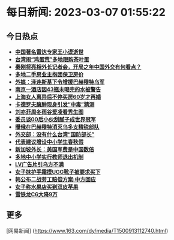 
# 每日新闻: 2023-03-07 01:55:22
## 今日热点

- **[中国著名雷达专家王小谟逝世](https://www.163.com/search?keyword=%E4%B8%AD%E5%9B%BD%E8%91%97%E5%90%8D%E9%9B%B7%E8%BE%BE%E4%B8%93%E5%AE%B6%E7%8E%8B%E5%B0%8F%E8%B0%9F%E9%80%9D%E4%B8%96)**
- **[台湾闹“鸡蛋荒”多地限购茶叶蛋](https://www.163.com/search?keyword=%E5%8F%B0%E6%B9%BE%E9%97%B9%E2%80%9C%E9%B8%A1%E8%9B%8B%E8%8D%92%E2%80%9D%E5%A4%9A%E5%9C%B0%E9%99%90%E8%B4%AD%E8%8C%B6%E5%8F%B6%E8%9B%8B)**
- **[秦刚将亮相外长记者会，开局之年中国外交有何看点？](https://www.163.com/search?keyword=%E7%A7%A6%E5%88%9A%E5%B0%86%E4%BA%AE%E7%9B%B8%E5%A4%96%E9%95%BF%E8%AE%B0%E8%80%85%E4%BC%9A%EF%BC%8C%E5%BC%80%E5%B1%80%E4%B9%8B%E5%B9%B4%E4%B8%AD%E5%9B%BD%E5%A4%96%E4%BA%A4%E6%9C%89%E4%BD%95%E7%9C%8B%E7%82%B9%EF%BC%9F)**
- **[多地二手房业主抱团保卫房价](https://www.163.com/search?keyword=%E5%A4%9A%E5%9C%B0%E4%BA%8C%E6%89%8B%E6%88%BF%E4%B8%9A%E4%B8%BB%E6%8A%B1%E5%9B%A2%E4%BF%9D%E5%8D%AB%E6%88%BF%E4%BB%B7)**
- **[外媒：泽连斯基下令增援巴赫穆特乌军](https://www.163.com/search?keyword=%E5%A4%96%E5%AA%92%EF%BC%9A%E6%B3%BD%E8%BF%9E%E6%96%AF%E5%9F%BA%E4%B8%8B%E4%BB%A4%E5%A2%9E%E6%8F%B4%E5%B7%B4%E8%B5%AB%E7%A9%86%E7%89%B9%E4%B9%8C%E5%86%9B)**
- **[南京一酒店因43瓶未喝完的水被警告](https://www.163.com/search?keyword=%E5%8D%97%E4%BA%AC%E4%B8%80%E9%85%92%E5%BA%97%E5%9B%A043%E7%93%B6%E6%9C%AA%E5%96%9D%E5%AE%8C%E7%9A%84%E6%B0%B4%E8%A2%AB%E8%AD%A6%E5%91%8A)**
- **[上海女人离异后不停买房60岁才再婚](https://www.163.com/search?keyword=%E4%B8%8A%E6%B5%B7%E5%A5%B3%E4%BA%BA%E7%A6%BB%E5%BC%82%E5%90%8E%E4%B8%8D%E5%81%9C%E4%B9%B0%E6%88%BF60%E5%B2%81%E6%89%8D%E5%86%8D%E5%A9%9A)**
- **[卡德罗夫臃肿现身引发“中毒”猜测](https://www.163.com/search?keyword=%E5%8D%A1%E5%BE%B7%E7%BD%97%E5%A4%AB%E8%87%83%E8%82%BF%E7%8E%B0%E8%BA%AB%E5%BC%95%E5%8F%91%E2%80%9C%E4%B8%AD%E6%AF%92%E2%80%9D%E7%8C%9C%E6%B5%8B)**
- **[刘亦菲周冬雨谷爱凌看秀生图](https://www.163.com/search?keyword=%E5%88%98%E4%BA%A6%E8%8F%B2%E5%91%A8%E5%86%AC%E9%9B%A8%E8%B0%B7%E7%88%B1%E5%87%8C%E7%9C%8B%E7%A7%80%E7%94%9F%E5%9B%BE)**
- **[委员谈00后小伙刮腻子成世界冠军](https://www.163.com/search?keyword=%E5%A7%94%E5%91%98%E8%B0%8800%E5%90%8E%E5%B0%8F%E4%BC%99%E5%88%AE%E8%85%BB%E5%AD%90%E6%88%90%E4%B8%96%E7%95%8C%E5%86%A0%E5%86%9B)**
- **[曝俄在巴赫穆特消灭乌多支精锐部队](https://www.163.com/search?keyword=%E6%9B%9D%E4%BF%84%E5%9C%A8%E5%B7%B4%E8%B5%AB%E7%A9%86%E7%89%B9%E6%B6%88%E7%81%AD%E4%B9%8C%E5%A4%9A%E6%94%AF%E7%B2%BE%E9%94%90%E9%83%A8%E9%98%9F)**
- **[外交部：没有什么台湾“国防部长”](https://www.163.com/search?keyword=%E5%A4%96%E4%BA%A4%E9%83%A8%EF%BC%9A%E6%B2%A1%E6%9C%89%E4%BB%80%E4%B9%88%E5%8F%B0%E6%B9%BE%E2%80%9C%E5%9B%BD%E9%98%B2%E9%83%A8%E9%95%BF%E2%80%9D)**
- **[代表建议增设中小学生春秋假](https://www.163.com/search?keyword=%E4%BB%A3%E8%A1%A8%E5%BB%BA%E8%AE%AE%E5%A2%9E%E8%AE%BE%E4%B8%AD%E5%B0%8F%E5%AD%A6%E7%94%9F%E6%98%A5%E7%A7%8B%E5%81%87)**
- **[新加坡外长：美国军费是中国数倍](https://www.163.com/search?keyword=%E6%96%B0%E5%8A%A0%E5%9D%A1%E5%A4%96%E9%95%BF%EF%BC%9A%E7%BE%8E%E5%9B%BD%E5%86%9B%E8%B4%B9%E6%98%AF%E4%B8%AD%E5%9B%BD%E6%95%B0%E5%80%8D)**
- **[多地中小学实行教师退出机制](https://www.163.com/search?keyword=%E5%A4%9A%E5%9C%B0%E4%B8%AD%E5%B0%8F%E5%AD%A6%E5%AE%9E%E8%A1%8C%E6%95%99%E5%B8%88%E9%80%80%E5%87%BA%E6%9C%BA%E5%88%B6)**
- **[LV广告片引乌方不满](https://www.163.com/search?keyword=LV%E5%B9%BF%E5%91%8A%E7%89%87%E5%BC%95%E4%B9%8C%E6%96%B9%E4%B8%8D%E6%BB%A1)**
- **[女子抹护手霜摸UGG靴子被要求买下](https://www.163.com/search?keyword=%E5%A5%B3%E5%AD%90%E6%8A%B9%E6%8A%A4%E6%89%8B%E9%9C%9C%E6%91%B8UGG%E9%9D%B4%E5%AD%90%E8%A2%AB%E8%A6%81%E6%B1%82%E4%B9%B0%E4%B8%8B)**
- **[韩公布二战劳工赔偿方案:中方回应](https://www.163.com/search?keyword=%E9%9F%A9%E5%85%AC%E5%B8%83%E4%BA%8C%E6%88%98%E5%8A%B3%E5%B7%A5%E8%B5%94%E5%81%BF%E6%96%B9%E6%A1%88+%E4%B8%AD%E6%96%B9%E5%9B%9E%E5%BA%94)**
- **[女子称水果店买到双皮苹果](https://www.163.com/search?keyword=%E5%A5%B3%E5%AD%90%E7%A7%B0%E6%B0%B4%E6%9E%9C%E5%BA%97%E4%B9%B0%E5%88%B0%E5%8F%8C%E7%9A%AE%E8%8B%B9%E6%9E%9C)**
- **[雪铁龙C6大降9万](https://www.163.com/search?keyword=%E9%9B%AA%E9%93%81%E9%BE%99C6%E5%A4%A7%E9%99%8D9%E4%B8%87)**

## 更多
[网易新闻] (https://www.163.com/dy/media/T1500913112740.html)
